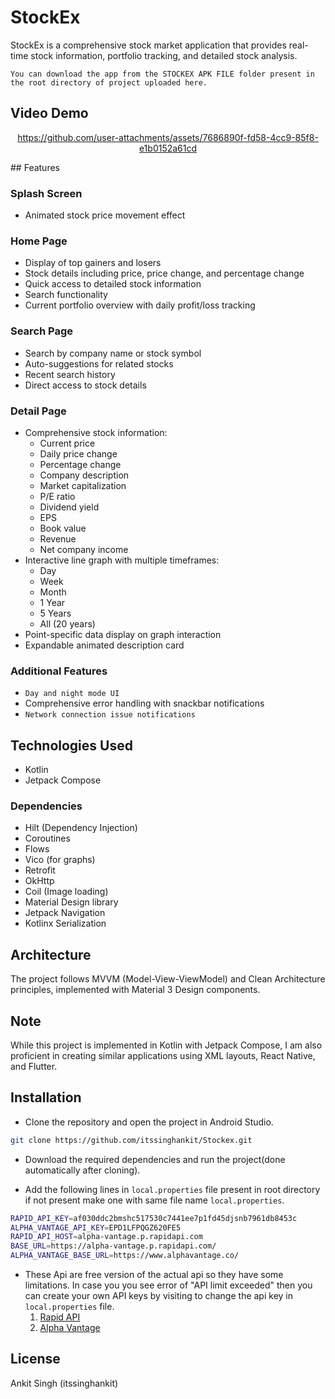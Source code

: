 # StockEx

StockEx is a comprehensive stock market application that provides real-time stock information, portfolio tracking, and detailed stock analysis.

` You can download the app from the STOCKEX APK FILE folder present in the root directory of project uploaded here. `

## Video Demo
<div align=center>
    
https://github.com/user-attachments/assets/7686890f-fd58-4cc9-85f8-e1b0152a61cd
</div>
## Features

### Splash Screen
- Animated stock price movement effect

### Home Page
- Display of top gainers and losers
- Stock details including price, price change, and percentage change
- Quick access to detailed stock information
- Search functionality
- Current portfolio overview with daily profit/loss tracking

### Search Page
- Search by company name or stock symbol
- Auto-suggestions for related stocks
- Recent search history
- Direct access to stock details

### Detail Page
- Comprehensive stock information:
    - Current price
    - Daily price change
    - Percentage change
    - Company description
    - Market capitalization
    - P/E ratio
    - Dividend yield
    - EPS
    - Book value
    - Revenue
    - Net company income
- Interactive line graph with multiple timeframes:
    - Day
    - Week
    - Month
    - 1 Year
    - 5 Years
    - All (20 years)
- Point-specific data display on graph interaction
- Expandable animated description card

### Additional Features
- `Day and night mode UI`
- Comprehensive error handling with snackbar notifications
- `Network connection issue notifications`

## Technologies Used

- Kotlin
- Jetpack Compose

### Dependencies
- Hilt (Dependency Injection)
- Coroutines
- Flows
- Vico (for graphs)
- Retrofit
- OkHttp
- Coil (Image loading)
- Material Design library
- Jetpack Navigation
- Kotlinx Serialization

## Architecture

The project follows MVVM (Model-View-ViewModel) and Clean Architecture principles, implemented with Material 3 Design components.

## Note

While this project is implemented in Kotlin with Jetpack Compose, I am also proficient in creating similar applications using XML layouts, React Native, and Flutter.

## Installation

- Clone the repository and open the project in Android Studio.

```bash
git clone https://github.com/itssinghankit/Stockex.git
```

- Download the required dependencies and run the project(done automatically after cloning).

- Add the following lines in `local.properties` file present in root directory if not present make one with same file name `local.properties`.
```bash
RAPID_API_KEY=af030ddc2bmshc517530c7441ee7p1fd45djsnb7961db8453c
ALPHA_VANTAGE_API_KEY=EPD1LFPQGZ620FE5
RAPID_API_HOST=alpha-vantage.p.rapidapi.com
BASE_URL=https://alpha-vantage.p.rapidapi.com/
ALPHA_VANTAGE_BASE_URL=https://www.alphavantage.co/
```

- These Api are free version of the actual api so they have some limitations. In case you you see error of "API limit exceeded" then you can create your own API keys by visiting to change the api key in `local.properties` file.
    1. [Rapid API](https://rapidapi.com/alphavantage/api/alpha-vantage)
    2. [Alpha Vantage](https://www.alphavantage.co/support/#api-key)

## License

Ankit Singh (itssinghankit)
